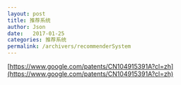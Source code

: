 ```yaml
---
layout: post
title: 推荐系统
author: Json
date:   2017-01-25
categories: 推荐系统
permalink: /archivers/recommenderSystem
---
```




[https://www.google.com/patents/CN104915391A?cl=zh](https://www.google.com/patents/CN104915391A?cl=zh)
